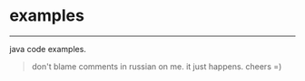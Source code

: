 # examples

---

java code examples.

> don't blame comments in russian on me. it just happens. cheers =)
